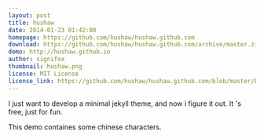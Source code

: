```yaml
---
layout: post
title: hushaw
date: 2014-01-23 01:42:00
homepage: https://github.com/hushaw/hushaw.github.com
download: https://github.com/hushaw/hushaw.github.com/archive/master.zip
demo: http://hushaw.github.io
author: signifox
thumbnail: hushaw.png
license: MIT License
license_link: https://github.com/hushaw/hushaw.github.com/blob/master/LICENCE
---
```


I just want to develop a minimal jekyll theme, and now i figure it out.
It 's free, just for fun.

This demo containes some chinese characters.
